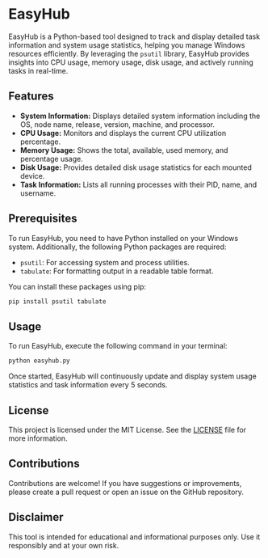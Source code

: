 # EasyHub

EasyHub is a Python-based tool designed to track and display detailed task information and system usage statistics, helping you manage Windows resources efficiently. By leveraging the `psutil` library, EasyHub provides insights into CPU usage, memory usage, disk usage, and actively running tasks in real-time.

## Features

- **System Information:** Displays detailed system information including the OS, node name, release, version, machine, and processor.
- **CPU Usage:** Monitors and displays the current CPU utilization percentage.
- **Memory Usage:** Shows the total, available, used memory, and percentage usage.
- **Disk Usage:** Provides detailed disk usage statistics for each mounted device.
- **Task Information:** Lists all running processes with their PID, name, and username.

## Prerequisites

To run EasyHub, you need to have Python installed on your Windows system. Additionally, the following Python packages are required:

- `psutil`: For accessing system and process utilities.
- `tabulate`: For formatting output in a readable table format.

You can install these packages using pip:

```bash
pip install psutil tabulate
```

## Usage

To run EasyHub, execute the following command in your terminal:

```bash
python easyhub.py
```

Once started, EasyHub will continuously update and display system usage statistics and task information every 5 seconds.

## License

This project is licensed under the MIT License. See the [LICENSE](LICENSE) file for more information.

## Contributions

Contributions are welcome! If you have suggestions or improvements, please create a pull request or open an issue on the GitHub repository.

## Disclaimer

This tool is intended for educational and informational purposes only. Use it responsibly and at your own risk.
